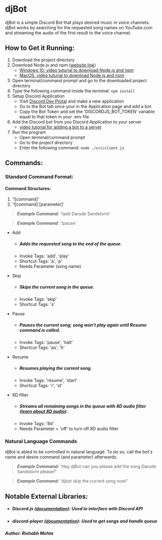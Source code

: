 # djBot
 djBot is a simple Discord Bot that plays desired music in voice channels.
djBot works by searching for the requested song names on YouTube.com and streaming the audio of the first result to the voice channel. 

## How to Get it Running:

1. Download the project directory
2. Download Node.js and npm ([website link](https://nodejs.org/en/download/))
    * [Windows 10: video tuturial to download Node.js and npm](https://youtu.be/X-FPCwZFU_8)
    * [MacOS: video tuturial to download Node.js and npm](https://youtu.be/rF1ZHmqvm8I)
3. Open terminal/command prompt and go to the downloaded project directory
4. Type the following command inside the terminal: ``` npm install ```
5. Setup Discord Application
    * Visit [Discord Dev Protal](https://discord.com/developers/applications) and make a new application
    * Go to the Bot tab once your in the Application page and add a bot
    * Copy the Bot Token and set the 'DISCORDJS_BOT_TOKEN' variable equal to that token in your .env file
6. Add the Discord bot from you Discord Application to your server
    * [video tutorial for adding a bot to a server](https://youtu.be/ypSSUTuh6SQ)
7. Run the program
    * Open terminal/command prompt
    * Go to the project directory
    * Enter the following command: ```node ./src/client.js```

## Commands:
### Standard Command Format:

#### Command Structures: 
1. '![command]'
2. '![command] [parameter]'

> **_Example Command:_** '!add Darude Sandstorm'
 
> **_Example Command:_** '!pause'


- Add
  - ##### Adds the requested song to the end of the queue.
  - Invoke Tags: 'add', 'play'
  - Shortcut Tags: 'a', 'p'
  - Needs Parameter (song name)

- Skip
  - ##### Skips the current song in the queue.
  - Invoke Tags: 'skip'
  - Shortcut Tags: 's'

- Pause
  - ##### Pauses the current song; song won't play again until Resume command is called.
  - Invoke Tags: 'pause', 'halt'
  - Shortcut Tags: 'ps', 'h'

- Resume
  - ##### Resumes playing the current song.
  - Invoke Tags: 'resume', 'start'
  - Shortcut Tags: 'r', 'st'

- 8D filter
  - ##### Streams all remaining songs in the queue with 8D audio filter ([learn about 8D audio](https://www.digitaltrends.com/home-theater/what-is-8d-audio/)).
  - Invoke Tags: '8d'
  - Needs Parameter = 'off' to turn off 8D audio filter


### Natural Language Commands
djBot is abled to be controlled in natural language. To do so, call the bot's name and desire command (and parameter) afterwards.
> **_Example Command:_** 'Hey djBot can you please add the song Darude Sandstorm please?'

> **_Example Command:_** 'djbot skip the current song now!'


## Notable External Libraries:
  - ##### Discord.js ([documentation](https://discord.js.org/#/)): Used to interface with Discord API
  - ##### discord-player ([documentation](https://www.npmjs.com/package/discord-player)): Used to get songs and handle queue

##### Author: Rishabh Mehta
